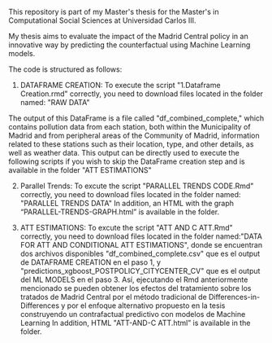 This repository is part of my Master's thesis for the Master's in Computational Social Sciences at Universidad Carlos III.

My thesis aims to evaluate the impact of the Madrid Central policy in an innovative way by predicting the counterfactual using Machine Learning models.

The code is structured as follows:

1. DATAFRAME CREATION: To execute the script "1.Dataframe Creation.rmd" correctly, you need to download files located in the folder named: "RAW DATA"
   
The output of this DataFrame is a file called "df_combined_complete," which contains pollution data from each station, both within the Municipality of Madrid and from peripheral areas of the Community of Madrid, information related to these stations such as their location, type, and other details, as well as weather data.
This output can be directly used to execute the following scripts if you wish to skip the DataFrame creation step and is available in the folder "ATT ESTIMATIONS"

2. Parallel Trends: To excute the script "PARALLEL TRENDS CODE.Rmd" correctly, you need to download files located in the folder named: "PARALLEL TRENDS DATA"
In addition, an HTML with the graph “PARALLEL-TRENDS-GRAPH.html” is available in the folder.




4. ATT ESTIMATIONS: To excute the script "ATT AND C ATT.Rmd" correctly, you need to download files located in the folder named:"DATA FOR ATT AND CONDITIONAL ATT ESTIMATIONS", donde se encuentran dos archivos disponibles "df_combined_complete.csv" que es el output de DATAFRAME CREATION en el paso 1, y "predictions_xgboost_POSTPOLICY_CITYCENTER_CV" que es el output del ML MODELS en el paso 3. Así, ejecutando el Rmd anteriormente mencionado se pueden obtener los efectos del tratamiento sobre los tratados de Madrid Central por el método tradicional de Differences-in-Differences y por el enfoque alternativo propuesto en la tesis construyendo un contrafactual predictivo con modelos de Machine Learning
In addition, HTML "ATT-AND-C ATT.html” is available in the folder.
